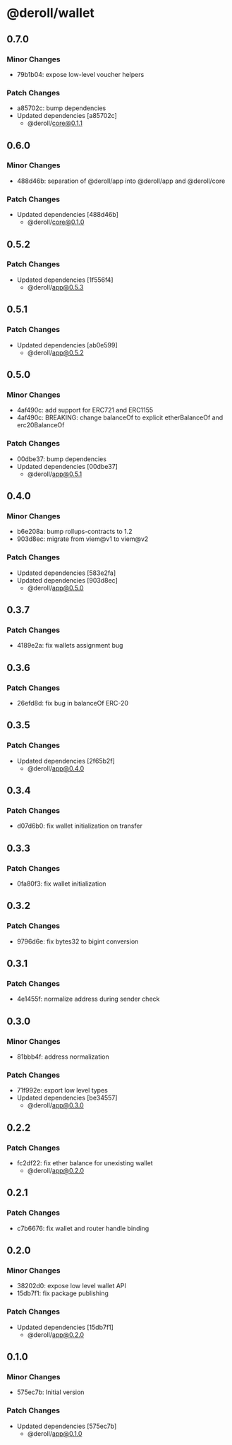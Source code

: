 # @deroll/wallet

## 0.7.0

### Minor Changes

- 79b1b04: expose low-level voucher helpers

### Patch Changes

- a85702c: bump dependencies
- Updated dependencies [a85702c]
  - @deroll/core@0.1.1

## 0.6.0

### Minor Changes

- 488d46b: separation of @deroll/app into @deroll/app and @deroll/core

### Patch Changes

- Updated dependencies [488d46b]
  - @deroll/core@0.1.0

## 0.5.2

### Patch Changes

- Updated dependencies [1f556f4]
  - @deroll/app@0.5.3

## 0.5.1

### Patch Changes

- Updated dependencies [ab0e599]
  - @deroll/app@0.5.2

## 0.5.0

### Minor Changes

- 4af490c: add support for ERC721 and ERC1155
- 4af490c: BREAKING: change balanceOf to explicit etherBalanceOf and erc20BalanceOf

### Patch Changes

- 00dbe37: bump dependencies
- Updated dependencies [00dbe37]
  - @deroll/app@0.5.1

## 0.4.0

### Minor Changes

- b6e208a: bump rollups-contracts to 1.2
- 903d8ec: migrate from viem@v1 to viem@v2

### Patch Changes

- Updated dependencies [583e2fa]
- Updated dependencies [903d8ec]
  - @deroll/app@0.5.0

## 0.3.7

### Patch Changes

- 4189e2a: fix wallets assignment bug

## 0.3.6

### Patch Changes

- 26efd8d: fix bug in balanceOf ERC-20

## 0.3.5

### Patch Changes

- Updated dependencies [2f65b2f]
  - @deroll/app@0.4.0

## 0.3.4

### Patch Changes

- d07d6b0: fix wallet initialization on transfer

## 0.3.3

### Patch Changes

- 0fa80f3: fix wallet initialization

## 0.3.2

### Patch Changes

- 9796d6e: fix bytes32 to bigint conversion

## 0.3.1

### Patch Changes

- 4e1455f: normalize address during sender check

## 0.3.0

### Minor Changes

- 81bbb4f: address normalization

### Patch Changes

- 71f992e: export low level types
- Updated dependencies [be34557]
  - @deroll/app@0.3.0

## 0.2.2

### Patch Changes

- fc2df22: fix ether balance for unexisting wallet
  - @deroll/app@0.2.0

## 0.2.1

### Patch Changes

- c7b6676: fix wallet and router handle binding

## 0.2.0

### Minor Changes

- 38202d0: expose low level wallet API
- 15db7f1: fix package publishing

### Patch Changes

- Updated dependencies [15db7f1]
  - @deroll/app@0.2.0

## 0.1.0

### Minor Changes

- 575ec7b: Initial version

### Patch Changes

- Updated dependencies [575ec7b]
  - @deroll/app@0.1.0

